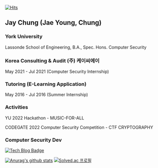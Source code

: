 [![Hits](https://hits.seeyoufarm.com/api/count/incr/badge.svg?url=https%3A%2F%2Fgithub.com%2Fsmiteflame&count_bg=%2379C83D&title_bg=%23555555&icon=&icon_color=%23E7E7E7&title=hits&edge_flat=false)](https://hits.seeyoufarm.com)

## Jay Chung (Jae Young, Chung) 

### York University 

Lassonde School of Engineering,
B.A., Spec. Hons. Computer Security 

### Korea Consulting & Audit (주) 케이씨에이

May 2021 - Jul 2021 (Computer Security Internship)

### Tutoring (E-Learning Application) 

May 2016 - Jul 2016 (Summer Internship) 

### Activities

YU 2022 Hackathon - MUSIC-FOR-ALL

CODEGATE 2022 Computer Security Competition - CTF CRYPTOGRAPHY


### Computer Security Dev
[![Tech Blog Badge](http://img.shields.io/badge/-Tech%20blog-black?style=flat-square&logo=github&link=https://healthgongdoll.github.io/)](https://healthgongdoll.github.io/)

[![Anurag's github stats](https://github-readme-stats.vercel.app/api?username=healthgongdoll)](https://github.com/anuraghazra/github-readme-stats)
[![Solved.ac
프로필](http://mazassumnida.wtf/api/v2/generate_badge?boj=wayne0954)](https://solved.ac/wayne0954)

<!--
**healthgongdoll/healthgongdoll** is a ✨ _special_ ✨ repository because its `README.md` (this file) appears on your GitHub profile.

Here are some ideas to get you started:

- 🔭 I’m currently working on ...
- 🌱 I’m currently learning ...
- 👯 I’m looking to collaborate on ...
- 🤔 I’m looking for help with ...
- 💬 Ask me about ...
- 📫 How to reach me: ...
- 😄 Pronouns: ...
- ⚡ Fun fact: ...
-->
